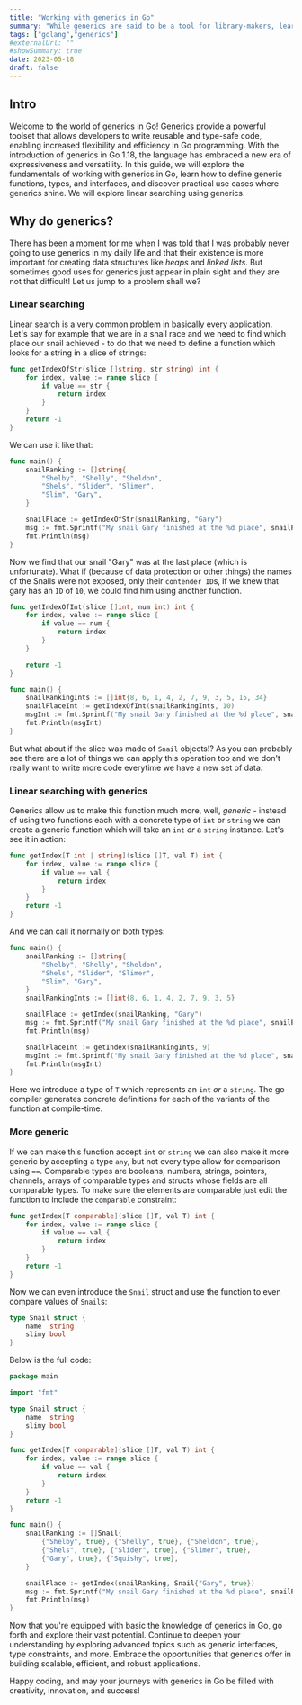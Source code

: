 ```yaml
---
title: "Working with generics in Go"
summary: "While generics are said to be a tool for library-makers, learning about how they work can help to solve some tricky problems in a much more general manner."
tags: ["golang","generics"]
#externalUrl: ""
#showSummary: true
date: 2023-05-18
draft: false
---
```


## Intro

Welcome to the world of generics in Go! Generics provide a powerful toolset that allows developers to write reusable and type-safe code, enabling increased flexibility and efficiency in Go programming. With the introduction of generics in Go 1.18, the language has embraced a new era of expressiveness and versatility. In this guide, we will explore the fundamentals of working with generics in Go, learn how to define generic functions, types, and interfaces, and discover practical use cases where generics shine. We will explore linear searching using generics.

## Why do generics?

There has been a moment for me when I was told that I was probably never going to use generics in my daily life and that their existence is more important for creating data structures like *heaps* and *linked lists*. But sometimes good uses for generics just appear in plain sight and they are not that difficult! Let us jump to a problem shall we?

### Linear searching

Linear search is a very common problem in basically every application. Let's say for example that we are in a snail race and we need to find which place our snail achieved - to do that we need to define a function which looks for a string in a slice of strings:

```go
func getIndexOfStr(slice []string, str string) int {
	for index, value := range slice {
		if value == str {
			return index
		}
	}
	return -1
}
```

We can use it like that:

```go 
func main() {
	snailRanking := []string{
		"Shelby", "Shelly", "Sheldon",
		"Shels", "Slider", "Slimer",
		"Slim", "Gary",
	}

	snailPlace := getIndexOfStr(snailRanking, "Gary")
	msg := fmt.Sprintf("My snail Gary finished at the %d place", snailPlace)
	fmt.Println(msg)
}
```

Now we find that our snail "Gary" was at the last place (which is unfortunate). What if (because of data protection or other things) the names of the Snails were not exposed, only their `contender ID`s, if we knew that gary has an `ID` of `10`, we could find him using another function.

```go
func getIndexOfInt(slice []int, num int) int {
	for index, value := range slice {
		if value == num {
			return index
		}
	}

	return -1
}
```

```go
func main() {
	snailRankingInts := []int{8, 6, 1, 4, 2, 7, 9, 3, 5, 15, 34}
	snailPlaceInt := getIndexOfInt(snailRankingInts, 10)
	msgInt := fmt.Sprintf("My snail Gary finished at the %d place", snailPlaceInt)
	fmt.Println(msgInt)
}
```

But what about if the slice was made of `Snail` objects!? As you can probably see there are a lot of things we can apply this operation too and we don't really want to write more code everytime we have a new set of data.

### Linear searching with generics

Generics allow us to make this function much more, well, *generic* - instead of using two functions each with a concrete type of `int` or `string` we can create a generic function which will take an `int` *or* a `string` instance. Let's see it in action:

```go
func getIndex[T int | string](slice []T, val T) int {
	for index, value := range slice {
		if value == val {
			return index
		}
	}
	return -1
}
```

And we can call it normally on both types:

```go
func main() {
	snailRanking := []string{
		"Shelby", "Shelly", "Sheldon",
		"Shels", "Slider", "Slimer",
		"Slim", "Gary",
	}
	snailRankingInts := []int{8, 6, 1, 4, 2, 7, 9, 3, 5}

	snailPlace := getIndex(snailRanking, "Gary")
	msg := fmt.Sprintf("My snail Gary finished at the %d place", snailPlace)
	fmt.Println(msg)

	snailPlaceInt := getIndex(snailRankingInts, 9)
	msgInt := fmt.Sprintf("My snail Gary finished at the %d place", snailPlaceInt)
	fmt.Println(msgInt)
}
```

Here we introduce a type of `T` which represents an `int` *or* a `string`. The go compiler generates concrete definitions for each of the variants of the function at compile-time.

### More generic

If we can make this function accept `int` or `string` we can also make it more generic by accepting a type `any`, but not every type allow for comparison using `==`. Comparable types are booleans, numbers, strings, pointers, channels, arrays of comparable types and structs whose fields are all comparable types. To make sure the elements are comparable just edit the function to include the `comparable` constraint:

```go
func getIndex[T comparable](slice []T, val T) int {
	for index, value := range slice {
		if value == val {
			return index
		}
	}
	return -1
}
```

Now we can even introduce the `Snail` struct and use the function to even compare values of `Snail`s:

```go
type Snail struct {
	name  string
	slimy bool
}
```

Below is the full code:

```go
package main

import "fmt"

type Snail struct {
	name  string
	slimy bool
}

func getIndex[T comparable](slice []T, val T) int {
	for index, value := range slice {
		if value == val {
			return index
		}
	}
	return -1
}

func main() {
	snailRanking := []Snail{
		{"Shelby", true}, {"Shelly", true}, {"Sheldon", true},
		{"Shels", true}, {"Slider", true}, {"Slimer", true},
		{"Gary", true}, {"Squishy", true},
	}

	snailPlace := getIndex(snailRanking, Snail{"Gary", true})
	msg := fmt.Sprintf("My snail Gary finished at the %d place", snailPlace)
	fmt.Println(msg)
}
```

Now that you're equipped with basic the knowledge of generics in Go, go forth and explore their vast potential. Continue to deepen your understanding by exploring advanced topics such as generic interfaces, type constraints, and more. Embrace the opportunities that generics offer in building scalable, efficient, and robust applications.

Happy coding, and may your journeys with generics in Go be filled with creativity, innovation, and success! 

